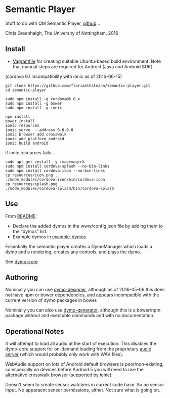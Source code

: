 # Semantic Player

Stuff to do with QM Semantic Player, [github](https://github.com/florianthalmann/semantic-player)...

Chris Greenhalgh, The University of Nottingham, 2016

## Install

- [Vagrantfile](Vagrantfile) for creating suitable Ubuntu-based build environment. Note that manual steps are required for Android (Java and Android SDK).

(cordova 6.1 incompatibility with ionic as of 2016-06-15)

```
git clone https://github.com/florianthalmann/semantic-player.git
cd semantic-player

sudo npm install -g cordova@6.0.x
sudo npm install -g bower
sudo npm install -g ionic

npm install
bower install
ionic resources
ionic serve  --address 0.0.0.0
ionic browser add crosswalk
ionic add platform android
ionic build android
```
if ionic resources fails...
```
sudo apt-get install -y imagemagick
sudo npm install cordova-splash --no-bin-links
sudo npm install cordova-icon --no-bin-links
cp resources/icon.png .
./node_modules/cordova-icon/bin/cordova-icon
cp resources/splash.png .
./node_modules/cordova-splash/bin/cordova-splash
 ```


## Use

From [README](https://github.com/cgreenhalgh/semantic-player/blob/master/README.md):
-	Declare the added dymos in the www/config.json file by adding them to the "dymos" list.
-	Example dymos in [example-dymos](https://github.com/florianthalmann/example-dymos.git)

Essentially the semantic player creates a DymoManager which loads a dymo and a rendering, creates any controls, and plays the dymo.

See [dymo-core](../dymo-core/README.md)

## Authoring

Nominally you can use [dymo-designer](https://github.com/florianthalmann/dymo-designer.git), although as of 2016-05-06 this does not have npm or bower dependencies, and appears incompatible with the current version of dymo packages in bower.

Nominally you can also use [dymo-generator](https://github.com/florianthalmann/dymo-generator), although this is a bower/npm package without and exectuble commands and with no documentation.

## Operational Notes

It will attempt to load all audio at the start of execution. This disables the dymo-core support for on-demand loading from the proprietary [audio server](https://github.com/florianthalmann/audio-server) (which would probably only work with WAV files).

WebAudio support on lots of Android default browsers is poor/non-existing, so especially on devices before Android 5 you will need to use the alternative crosswalk browser (supported by ionic).

Doesn't seem to create sensor watchers in current code base. So no sensor input. No apparaent sensor permissions, either. Not sure what is going on.
